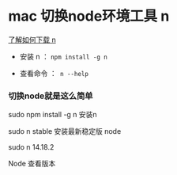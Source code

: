 # mac 切换node环境工具  n


[了解如何下载 n](https://www.jianshu.com/p/a927bcecdbc0)


- 安装 n  ：   ```npm install -g n```

- 查看命令  ：``` n --help```



### 切换node就是这么简单

sudo npm install -g n    安装n

sudo n stable 安装最新稳定版 node

sudo n 14.18.2

Node 查看版本